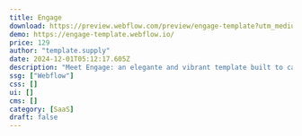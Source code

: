 ```yaml
---
title: Engage
download: https://preview.webflow.com/preview/engage-template?utm_medium=preview_link&utm_source=designer&utm_content=engage-template&preview=960a328f2c47b937f9ac29fb28be6731&workflow=preview
demo: https://engage-template.webflow.io/
price: 129
author: "template.supply"
date: 2024-12-01T05:12:17.605Z
description: "Meet Engage: an elegante and vibrant template built to capture attention."
ssg: ["Webflow"]
css: []
ui: []
cms: []
category: [SaaS]
draft: false
---
```

